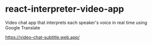 # react-interpreter-video-app
Video chat app that interprets each speaker's voice in real time using Google Translate

https://video-chat-subtitle.web.app/
